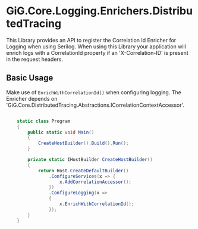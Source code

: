 # GiG.Core.Logging.Enrichers.DistributedTracing

This Library provides an API to register the Correlation Id Enricher for Logging when using Serilog.
When using this Library your application will enrich logs with a CorrelationId property if an 'X-Correlation-ID' is present in the request headers.

## Basic Usage

Make use of `EnrichWithCorrelationId()` when configuring logging. The Enricher depends on 'GiG.Core.DistributedTracing.Abstractions.ICorrelationContextAccessor'.


```csharp

	static class Program
    {
        public static void Main()
        {
            CreateHostBuilder().Build().Run();
        }

        private static IHostBuilder CreateHostBuilder()
        {
            return Host.CreateDefaultBuilder()
				.ConfigureServices(x => {
					x.AddCorrelationAccessor();
				})
				.ConfigureLogging(x =>
				{
					x.EnrichWithCorrelationId();
				});
        }
    }

```